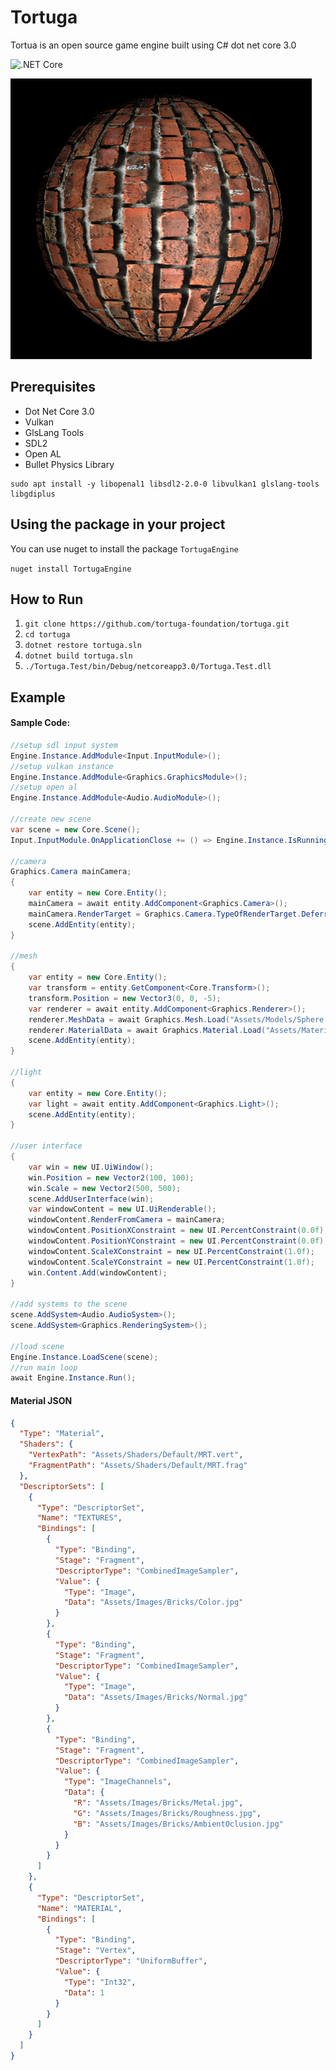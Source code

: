 # Tortuga

Tortua is an open source game engine built using C# dot net core 3.0

![.NET Core](https://github.com/tortuga-foundation/tortuga/workflows/.NET%20Core/badge.svg?branch=master)

![IMG](https://raw.githubusercontent.com/tortuga-foundation/tortuga/master/Assets/Images/Render/Bricks.png)

## Prerequisites

- Dot Net Core 3.0
- Vulkan
- GlsLang Tools
- SDL2
- Open AL
- Bullet Physics Library

```
sudo apt install -y libopenal1 libsdl2-2.0-0 libvulkan1 glslang-tools libgdiplus
```

## Using the package in your project

You can use nuget to install the package `TortugaEngine`

`nuget install TortugaEngine`

## How to Run

1. `git clone https://github.com/tortuga-foundation/tortuga.git`
2. `cd tortuga`
3. `dotnet restore tortuga.sln`
4. `dotnet build tortuga.sln`
5. `./Tortuga.Test/bin/Debug/netcoreapp3.0/Tortuga.Test.dll`

## Example

#### Sample Code:
```c#
//setup sdl input system
Engine.Instance.AddModule<Input.InputModule>();
//setup vulkan instance
Engine.Instance.AddModule<Graphics.GraphicsModule>();
//setup open al
Engine.Instance.AddModule<Audio.AudioModule>();

//create new scene
var scene = new Core.Scene();
Input.InputModule.OnApplicationClose += () => Engine.Instance.IsRunning = false;

//camera
Graphics.Camera mainCamera;
{
    var entity = new Core.Entity();
    mainCamera = await entity.AddComponent<Graphics.Camera>();
    mainCamera.RenderTarget = Graphics.Camera.TypeOfRenderTarget.DeferredRendering;
    scene.AddEntity(entity);
}

//mesh
{
    var entity = new Core.Entity();
    var transform = entity.GetComponent<Core.Transform>();
    transform.Position = new Vector3(0, 0, -5);
    var renderer = await entity.AddComponent<Graphics.Renderer>();
    renderer.MeshData = await Graphics.Mesh.Load("Assets/Models/Sphere.obj");
    renderer.MaterialData = await Graphics.Material.Load("Assets/Materials/Bricks.json");
    scene.AddEntity(entity);
}

//light
{
    var entity = new Core.Entity();
    var light = await entity.AddComponent<Graphics.Light>();
    scene.AddEntity(entity);
}

//user interface
{
    var win = new UI.UiWindow();
    win.Position = new Vector2(100, 100);
    win.Scale = new Vector2(500, 500);
    scene.AddUserInterface(win);
    var windowContent = new UI.UiRenderable();
    windowContent.RenderFromCamera = mainCamera;
    windowContent.PositionXConstraint = new UI.PercentConstraint(0.0f);
    windowContent.PositionYConstraint = new UI.PercentConstraint(0.0f);
    windowContent.ScaleXConstraint = new UI.PercentConstraint(1.0f);
    windowContent.ScaleYConstraint = new UI.PercentConstraint(1.0f);
    win.Content.Add(windowContent);
}

//add systems to the scene
scene.AddSystem<Audio.AudioSystem>();
scene.AddSystem<Graphics.RenderingSystem>();

//load scene
Engine.Instance.LoadScene(scene);
//run main loop
await Engine.Instance.Run();
```

#### Material JSON
```json
{
  "Type": "Material",
  "Shaders": {
    "VertexPath": "Assets/Shaders/Default/MRT.vert",
    "FragmentPath": "Assets/Shaders/Default/MRT.frag"
  },
  "DescriptorSets": [
    {
      "Type": "DescriptorSet",
      "Name": "TEXTURES",
      "Bindings": [
        {
          "Type": "Binding",
          "Stage": "Fragment",
          "DescriptorType": "CombinedImageSampler",
          "Value": {
            "Type": "Image",
            "Data": "Assets/Images/Bricks/Color.jpg"
          }
        },
        {
          "Type": "Binding",
          "Stage": "Fragment",
          "DescriptorType": "CombinedImageSampler",
          "Value": {
            "Type": "Image",
            "Data": "Assets/Images/Bricks/Normal.jpg"
          }
        },
        {
          "Type": "Binding",
          "Stage": "Fragment",
          "DescriptorType": "CombinedImageSampler",
          "Value": {
            "Type": "ImageChannels",
            "Data": {
              "R": "Assets/Images/Bricks/Metal.jpg",
              "G": "Assets/Images/Bricks/Roughness.jpg",
              "B": "Assets/Images/Bricks/AmbientOclusion.jpg"
            }
          }
        }
      ]
    },
    {
      "Type": "DescriptorSet",
      "Name": "MATERIAL",
      "Bindings": [
        {
          "Type": "Binding",
          "Stage": "Vertex",
          "DescriptorType": "UniformBuffer",
          "Value": {
            "Type": "Int32",
            "Data": 1
          }
        }
      ]
    }
  ]
}
```
